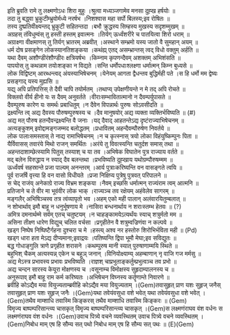 

  
इति ब्रुवति रामे तु लक्ष्मणोऽधः शिरा मुहुः ।श्रुत्वा मध्यञ्जगामेव मनसा दुह्ख हर्षयोः  ॥   
तदा तु बद्ध्वा भ्रुकुटीम्भ्रुवोर्मध्ये नरर्षभ ।निशश्वास महा सर्पो बिलस्य;इव रोषितः  ॥   
तस्य दुष्प्रतिवीक्ष्यन्तद् भ्रुकुटी सहितन्तदा ।बभौ क्रुद्धस्य सिम्हस्य मुखस्य सदृशम्मुखम्  ॥   
अग्रहस् तंविधुम्वंस् तु हस्ती हस्तम् इवात्मनः ।तिर्यग् ऊर्ध्वंशरीरे च पातयित्वा शिरो धराम्  ॥   
अग्राक्ष्णा वीक्षमाणस् तु तिर्यग् भ्रातरम् अब्रवीत् ।अस्थाने सम्भ्रमो यस्य जातो वै सुमहान् अयम्  ॥   
धर्म दोष प्रसङ्गेन लोकस्यानतिशङ्कया ।कथंह्य् एतद् असम्भ्रान्तस् त्वद् विधो वक्तुम् अर्हति  ॥   
यथा दैवम् अशौण्डीरंशौण्डीरः क्षत्रियर्षभः ।किम्नाम कृपणन्दैवम् अशक्तम् अभिशंसति  ॥   
पापयोस् तु कथन्नाम तयोःशङ्का न विद्यते ।सन्ति धर्मोपधाःश्लक्ष्णा धर्मात्मन् किम्न बुध्यसे  ॥   
लोक विद्विष्टम् आरब्धन्त्वद् अंयस्याभिषेचनम् ।येनेयम् आगता द्वैधन्तव बुद्धिर्मही पते ।स हि धर्मो मम द्वेष्यः प्रसङ्गाद् यस्य मुह्यसि  ॥   
यद्य् अपि प्रतिपत्तिस् ते दैवी चापि तयोर्मतम् ।तथाप्य् उपेक्षणीयन्ते न मे तद् अपि रोचते  ॥   
विक्लवो वीर्य हीनो यः स दैवम् अनुवर्तते ।वीराःसम्भावितात्मानो न दैवम्पर्युपासते  ॥   
दैवम्पुरुष कारेण यः समर्थः प्रबाधितुम् ।न दैवेन विपन्नार्थः पुरुषः सोऽवसीदति  ॥   
द्रक्ष्यन्ति त्व् अद्य दैवस्य पौरुषम्पुरुषस्य च ।दैव मानुषयोर् अद्य व्यक्ता व्यक्तिर्भविष्यति  ॥ (#)  
अद्य मत् पौरुष हतन्दैवन्द्रक्ष्यन्ति वै जनाः ।यद् दैवाद् आहतन्तेऽद्य दृष्टंराज्याभिषेचनम्  ॥   
अत्यङ्कुशम् इवोद्दामङ्गजम्मद बलोद्धतम् ।प्रधावितम् अहन्दैवम्पौरुषेण निवर्तये  ॥   
लोक पालाःसमस्तास् ते नाद्य रामाभिषेचनम् ।न च कृत्स्नास् त्रयो लोका विहंयुष्किम्पुनः पिता  ॥   
यैर्विवासस् तवारंये मिथो राजन् समर्थितः ।अरंये तु विवत्स्यन्ति चतुर्दश समास् तथा  ॥   
अहन्तदाशाम्छेत्स्यामि पितुस् तस्याश् च या तव ।अभिषेक विघातेन पुत्र राज्याय वर्तते  ॥   
मद् बलेन विरुद्धाय न स्याद् दैव बलन्तथा ।प्रभविष्यति दुह्खाय यथोग्रम्पौरुषम्मम  ॥   
ऊर्ध्वंवर्ष सहस्रान्ते प्रजा पाल्यम् अनन्तरम् ।आर्य पुत्राःकरिष्यन्ति वन वासङ्गते त्वयि  ॥   
पूर्व राजर्षि वृत्त्या हि वन वासो विधीयते ।प्रजा निक्षिप्य पुत्रेषु पुत्रवत् परिपालने  ॥   
स चेद् राजंय् अनेकाग्रे राज्य विभ्रम शङ्कया ।नैवम् इच्छसि धर्मात्मन् राज्यंराम त्वम् आत्मनि  ॥   
प्रतिजाने च ते वीर मा भूवंवीर लोक भाक् ।राज्यञ्च तव रक्षेयम् अहंवेलेव सागरम्  ॥   
मङ्गलैर् अभिषिञ्चस्व तत्र त्वंव्यापृतो भव ।अहम् एको मही पालान् अलंवारयितुम्बलात्  ॥   
न शोभार्थाव् इमौ बाहू न धनुर्भूषणाय मे ।नासिरा बन्धनार्थाय न शराःस्तम्भ हेतवः  ॥ (?)  
अमित्र दमनार्थम्मे सर्वम् एतच् चतुष्टयम् ।न चाहङ्कामयेऽत्यर्थंयः स्याच् शत्रुर्मतो मम  ॥   
असिना तीक्ष्ण धारेण विद्युच् चलित वर्चसा ।प्रगृहीतेन वै शत्रुम्वज्रिणंवा न कल्पये  ॥   
खड्ग निष्पेष निष्पिष्टैर्गहना दुश्चरा च मे ।हस्त्य् अश्व नर हस्तोरु शिरोभिर्भविता मही  ॥ (Pd)  
खड्ग धारा हता मेऽद्य दीप्यमाना;इवाद्रयः ।पतिष्यन्ति द्विपा भूमौ मेघा;इव सविद्युतः  ॥   
बद्ध गोधाङ्गुलि त्राणे प्रगृहीत शरासने ।कथम्पुरुष मानी स्यात् पुरुषाणाम्मयि स्थिते  ॥   
बहुभिश् चैकम् अत्यस्यन्न् एकेन च बहूञ् जनान् ।विनियोक्ष्याम्य् अहम्बाणान् नृ वाजि गज मर्मसु  ॥   
अद्य मेऽस्त्र प्रभावस्य प्रभावः प्रभविष्यति ।राज्ञश् चाप्रभुताङ्कर्तुम्प्रभुत्वञ्च तव प्रभो  ॥   
अद्य चन्दन सारस्य केयूरा मोक्षणस्य च ।वसूनाम्च विमोक्षस्य सुहृदाम्पालनस्य च  ॥   
अनुरूपाव् इमौ बाहू राम कर्म करिष्यतः ।अभिषेचन विघ्नस्य कर्तॄणाम्ते निवारणे  ॥   
ब्रवीहि कोऽद्यैव मया वियुज्यताम्ब्रवीहि कोऽद्यैव मया वियुज्यताम् ।(Gem)तवासुहृत् प्राण यशः सुहृज् जनैस् तवासुहृत् प्राण यशः सुहृज् जनैः ।(Gem)यथा तवेयंवसुधा वशे भवेत् यथा तवेयंवसुधा वशे भवेत् ।(Gem)तथैव माम्शाधि तवास्मि किङ्करस् तथैव माम्शाधि तवास्मि किङ्करः  ॥ (Gem)  
विमृज्य बाष्पम्परिसान्त्व्य चासकृत् विमृज्य बाष्पम्परिसान्त्व्य चासकृत् ।(Gem)स लक्ष्मणंराघव वंश वर्धनः स लक्ष्मणंराघव वंश वर्धनः ।(Gem)उवाच पित्र्ये वचने व्यवस्थितम् उवाच पित्र्ये वचने व्यवस्थितम् ।(Gem)निबोध माम् एष हि सौम्य सत् पथो निबोध माम् एष हि सौम्य सत् पथः  ॥ (E)(Gem)  
